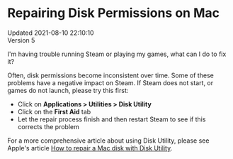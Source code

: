 # Repairing Disk Permissions on Mac
Updated 2021-08-10 22:10:10  
Version 5  

I'm having trouble running Steam or playing my games, what can I do to fix it?  
  
Often, disk permissions become inconsistent over time. Some of these problems have a negative impact on Steam. If Steam does not start, or games do not launch, please try this first:  

* Click on **Applications > Utilities > Disk Utility**
* Click on the **First Aid** tab
* Let the repair process finish and then restart Steam to see if this corrects the problem

    
  
For a more comprehensive article about using Disk Utility, please see Apple's article [How to repair a Mac disk with Disk Utility](https://support.apple.com/en-us/HT210898).